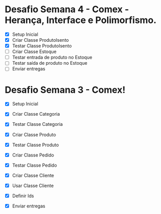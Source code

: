 # Desafio Semana 4 - Comex - Herança, Interface e Polimorfismo.

- [x] Setup Inicial
- [x] Criar Classe ProdutoIsento
- [x] Testar Classe ProdutoIsento
- [ ] Criar Classe Estoque
- [ ] Testar entrada de produto no Estoque
- [ ] Testar saída de produto no Estoque
- [ ] Enviar entregas

# Desafio Semana 3 - Comex!

- [x] Setup Inicial
- [x] Criar Classe Categoria
- [x] Testar Classe Categoria
- [x] Criar Classe Produto
- [x] Testar Classe Produto
- [x] Criar Classe Pedido
- [x] Testar Classe Pedido
- [x] Criar Classe Cliente
- [x] Usar Classe Cliente
- [x] Definir Ids
- [x] Enviar entregas


